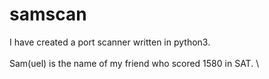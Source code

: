 # samscan

I have created a port scanner written in python3. \
\
Sam(uel) is the name of my friend who scored 1580 in SAT.
\

